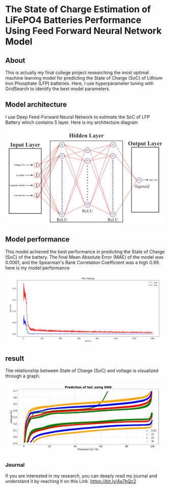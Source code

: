 # The State of Charge Estimation of LiFePO4 Batteries Performance Using Feed Forward Neural Network Model

## About
This is actually my final college project researching the most optimal machine learning model for predicting the State of Charge (SoC) of Lithium Iron Phosphate (LFP) batteries. Here, I use hyperparameter tuning with GridSearch to identify the best model parameters.

## Model architecture
I use Deep Feed-Forward Neural Network to estimate the SoC of LFP Battery which contains 5 layer. Here is my architecture diagram

![[architecture diagram]](/img/model_architecture.png)

## Model performance
This model achieved the best performance in predicting the State of Charge (SoC) of the battery.  The final Mean Absolute Error (MAE) of the model was 0.0061, and the Spearman's Rank Correlation Coefficient was a high 0.99.
here is my model performance

![[Model Performance]](/img/model_performance.png)

## result
The relationship between State of Charge (SoC) and voltage is visualized through a graph.

![[Graph of SoC]](/img/graph.png)


### Journal
If you are interested in my research, you can deeply read my journal and understand it by reaching it on this Link. https://bit.ly/4a7hQc2
